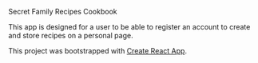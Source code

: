 Secret Family Recipes Cookbook

This app is designed for a user to be able to register an account to create and store recipes on a personal page.  

This project was bootstrapped with [Create React App](https://github.com/facebook/create-react-app).
